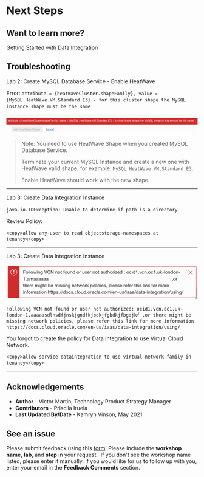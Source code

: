 # Next Steps

## Want to learn more?

[Getting Started with Data Integration](https://docs.oracle.com/en-us/iaas/data-integration/using/preparing-for-connectivity.htm)

## Troubleshooting


Lab 2: Create MySQL Database Service - Enable HeatWave

Error: `attribute = {heatWaveCluster.shapeFamily}, value = {MySQL.HeatWave.VM.Standard.E3} - for this cluster shape the MySQL instance shape must be the same`

![](images/heatwave_error_shape.png)

> Note: You need to use HeatWave Shape when you created MySQL Database Service.
>
> Terminate your current MySQL Instance and create a new one with HeatWave valid shape, for example: `MySQL.HeatWave.VM.Standard.E3`.
>
> Enable HeatWave should work with the new shape.

---

Lab 3: Create Data Integration Instance

`java.io.IOException: Unable to determine if path is a directory`

Review Policy:

```
<copy>allow any-user to read objectstorage-namespaces at tenancy</copy>
```

---

Lab 3: Create Data Integration Instance

![Data Integration VNC policy missing](images/di_error_vcn.png.png)

```
Following VCN not found or user not authorized: ocid1.vcn.oc1.uk-london-1.aaaaasdlnsdfjnskjgndfkjbdkjfgbdkjfbgdjkf ,or there might be missing network policies, please refer this link for more information https://docs.cloud.oracle.com/en-us/iaas/data-integration/using/
```

You forgot to create the policy for Data Integration to use Virtual Cloud Network.

```
<copy>allow service dataintegration to use virtual-network-family in tenancy</copy>
```

---

## **Acknowledgements**

- **Author** - Victor Martin, Technology Product Strategy Manager
- **Contributors** - Priscila Iruela
- **Last Updated By/Date** - Kamryn Vinson, May 2021

## See an issue

Please submit feedback using this [form](https://apexapps.oracle.com/pls/apex/f?p=133:1:::::P1_FEEDBACK:1). Please include the **workshop name**, **lab**, and **step** in your request.  If you don't see the workshop name listed, please enter it manually. If you would like for us to follow up with you, enter your email in the **Feedback Comments** section.
